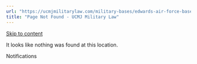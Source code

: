 ```yaml
---
url: "https://ucmjmilitarylaw.com/military-bases/edwards-air-force-base-california-military-defense-lawyer-ucmj-legal-guide/%7Blocation13"
title: "Page Not Found - UCMJ Military Law"
---
```


[Skip to content](https://ucmjmilitarylaw.com/military-bases/edwards-air-force-base-california-military-defense-lawyer-ucmj-legal-guide/%7Blocation13#content)

It looks like nothing was found at this location.

Notifications